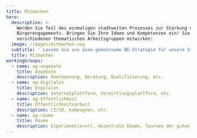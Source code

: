 ```yaml
---
title: Mitmachen
hero:
  description: >-
    Werden Sie Teil des einmaligen stadtweiten Prozesses zur Stärkung des
    Bürgerengagements. Bringen Sie Ihre Ideen und Kompetenzen ein! Sie können an
    verschiedenen thematischen Arbeitsgruppen mitwirken:
  image: /images/mitmachen.svg
  subtitle: ' Lassen Sie uns eine gemeinsame BE-Strategie für unsere Stadt entwickeln.'
  title: Mitmachen
workingGroups:
  - name: ag-angebote
    title: Angebote
    description: Anerkennung, Beratung, Qualifizierung, etc.
  - name: ag-digitales
    title: Digitales
    description: Internetplattform, Vermittlungsplattform, etc.
  - name: ag-öffentlichkeit
    title: Öffentlichkeitsarbeit
    description: CI/CD, Kampagnen, etc.
  - name: ag-räume
    title: Räume
    description: Experimentierort, dezentrale Räume, Tournee der guten Orte, etc.
---
```

<ContributePage />
